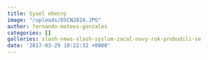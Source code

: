 ```yaml
---
title: Sysel obecný
image: "/uploads/DSCN2824.JPG"
author: fernando-mateos-gonzales
categories: []
galleries: slash-news-slash-syslum-zacal-novy-rok-probudili-se
date: '2017-03-29 18:22:32 +0000'
---
```


